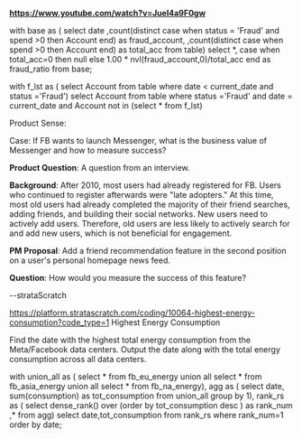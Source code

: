 **https://www.youtube.com/watch?v=Juel4a9F0gw**

with base as (
select date
,count(distinct case when status = 'Fraud' and spend >0 then Account end) as fraud_account,
,count(distinct case when spend >0 then Account end) as total_acc
from table)
select *, case when total_acc=0 then null else  1.00 * nvl(fraud_account,0)/total_acc end as fraud_ratio 
from base;


with f_lst as (
select Account from table where date < current_date and status ='Fraud')
select Account
from table 
where status ='Fraud' and date = current_date
and Account not in (select * from f_lst)



Product Sense:

Case: If FB wants to launch Messenger, what is the business value of Messenger and how to measure success?


**Product Question**: A question from an interview.

**Background**: After 2010, most users had already registered for FB. Users who continued to register afterwards were "late adopters." At this time, most old users had already completed the majority of their friend searches, adding friends, and building their social networks. New users need to actively add users. Therefore, old users are less likely to actively search for and add new users, which is not beneficial for engagement.

**PM Proposal**: Add a friend recommendation feature in the second position on a user's personal homepage news feed.

**Question**: How would you measure the success of this feature?



--strataScratch

https://platform.stratascratch.com/coding/10064-highest-energy-consumption?code_type=1
Highest Energy Consumption

Find the date with the highest total energy consumption from the Meta/Facebook data centers. Output the date along with the total energy consumption across all data centers.

with union_all as (
select * from fb_eu_energy
union all 
select * from fb_asia_energy
union all
select * from fb_na_energy),
agg as (
select date, sum(consumption) as tot_consumption
from union_all 
group by 1),
rank_rs as (
select dense_rank() over (order by tot_consumption desc ) as rank_num 
,* from agg)
select date,tot_consumption from  rank_rs
where rank_num=1 order by date;




